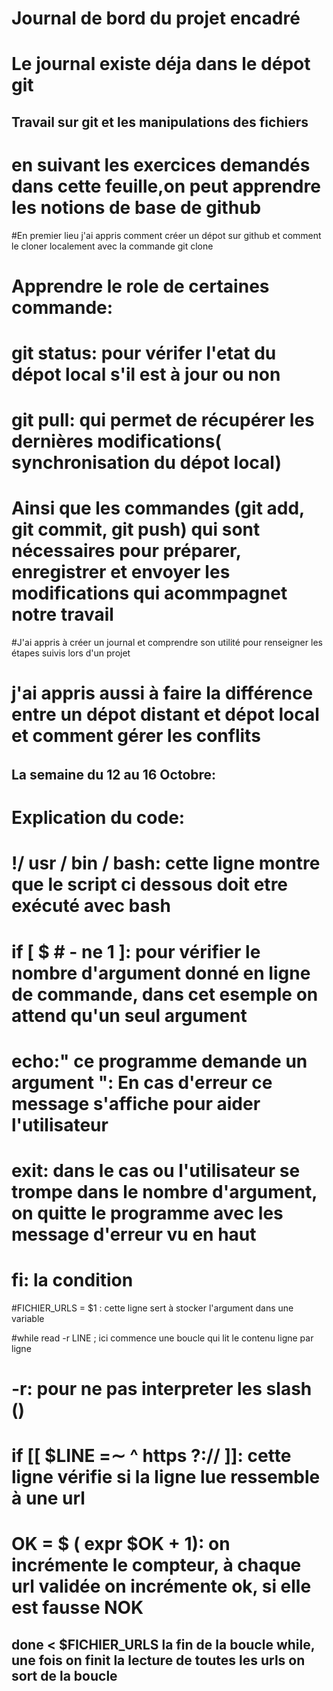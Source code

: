 # Journal de bord du projet encadré 

# Le journal existe déja dans le dépot git 

## Travail sur git et les manipulations des fichiers
# en suivant les exercices demandés dans cette feuille,on peut apprendre les notions de base de github

#En premier lieu j'ai appris comment créer un dépot sur github et comment le cloner localement avec la commande git clone
# Apprendre le role de certaines commande:
# git status: pour vérifer l'etat du dépot local s'il est à jour ou non
# git pull: qui permet de récupérer les dernières modifications( synchronisation du dépot local) 
# Ainsi que les commandes (git add, git commit, git push) qui sont nécessaires pour préparer, enregistrer et envoyer les modifications qui acommpagnet notre travail

#J'ai appris à créer un journal et comprendre son utilité pour renseigner les étapes suivis lors  d'un projet 
# j'ai appris aussi à faire la différence entre un dépot distant et dépot local et comment gérer les conflits 



###### 
## La semaine du 12 au 16 Octobre:
# Explication du code:

# !/ usr / bin / bash: cette ligne montre que le script ci dessous doit etre exécuté avec bash
# if [ $ # - ne 1 ]:  pour vérifier le nombre d'argument donné en ligne de commande, dans cet esemple on attend qu'un seul argument 

# echo:" ce programme demande un argument ": En cas d'erreur ce message s'affiche pour aider l'utilisateur
# exit: dans le cas ou l'utilisateur se trompe dans le nombre d'argument, on quitte le programme avec les message d'erreur vu en haut 

# fi: la condition
#FICHIER_URLS = $1 : cette ligne sert à stocker l'argument dans une variable 

#while read -r LINE ; ici commence une boucle qui lit le contenu ligne par ligne 
# -r: pour ne pas interpreter les slash (\) 
# if [[ $LINE =∼ ^ https ?:// ]]: cette ligne vérifie si la ligne lue ressemble à une url
# OK = $ ( expr $OK + 1): on incrémente le compteur, à chaque url validée on incrémente ok, si elle est fausse NOK 
## done < $FICHIER_URLS la fin de la boucle while, une fois on finit la lecture de toutes les urls on sort de la boucle 
